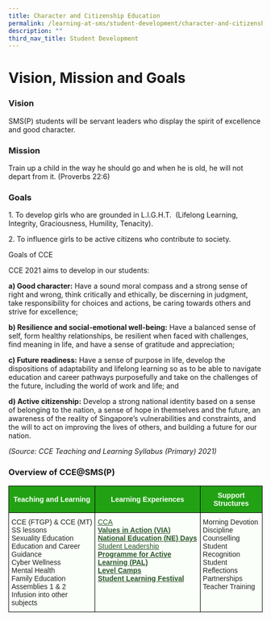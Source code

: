 ```yaml
---
title: Character and Citizenship Education
permalink: /learning-at-sms/student-development/character-and-citizenship-education/
description: ""
third_nav_title: Student Development
---
```

# Vision, Mission and Goals


### Vision

SMS(P) students will be servant leaders who display the spirit of excellence and good character.

  

### Mission

Train up a child in the way he should go and when he is old, he will not depart from it. (Proverbs 22:6)

  

### Goals

1\. To develop girls who are grounded in L.I.G.H.T.  (Lifelong Learning, Integrity, Graciousness, Humility, Tenacity).

2\. To influence girls to be active citizens who contribute to society.


Goals of CCE

CCE 2021 aims to develop in our students: 

**a) Good character:** Have a sound moral compass and a strong sense of right and wrong, think critically and ethically, be discerning in judgment, take responsibility for choices and actions, be caring towards others and strive for excellence; 

  

**b) Resilience and social-emotional well-being:** Have a balanced sense of self, form healthy relationships, be resilient when faced with challenges, find meaning in life, and have a sense of gratitude and appreciation; 

  

**c) Future readiness:** Have a sense of purpose in life, develop the dispositions of adaptability and lifelong learning so as to be able to navigate education and career pathways purposefully and take on the challenges of the future, including the world of work and life; and 

**d) Active citizenship:** Develop a strong national identity based on a sense of belonging to the nation, a sense of hope in themselves and the future, an awareness of the reality of Singapore’s vulnerabilities and constraints, and the will to act on improving the lives of others, and building a future for our nation. 

  

_(Source: CCE Teaching and Learning Syllabus (Primary) 2021)_

### Overview of CCE@SMS(P)

<style type="text/css">
.tg  {border-collapse:collapse;border-spacing:0;}
.tg td{border-color:black;border-style:solid;border-width:1px;font-family:Arial, sans-serif;font-size:14px;
  overflow:hidden;padding:10px 5px;word-break:normal;}
.tg th{border-color:black;border-style:solid;border-width:1px;font-family:Arial, sans-serif;font-size:14px;
  font-weight:normal;overflow:hidden;padding:10px 5px;word-break:normal;}
.tg .tg-xn89{background-color:#22A114;color:#FBFFFA;font-weight:bold;text-align:center;vertical-align:middle}
.tg .tg-5env{background-color:#FBFFFA;color:#222;text-align:left;vertical-align:top}
.tg .tg-5q8l{background-color:#FBFFFA;color:#2A5629;font-weight:bold;text-align:left;text-decoration:underline;vertical-align:top}
</style>
<table class="tg">
<thead>
  <tr>
    <th class="tg-xn89"><span style="color:#FBFFFA;background-color:#22A114">Teaching and Learning</span></th>
    <th class="tg-xn89"><span style="color:#FBFFFA;background-color:#22A114">Learning Experiences</span></th>
    <th class="tg-xn89"><span style="color:#FBFFFA;background-color:#22A114">Support Structures</span></th>
  </tr>
</thead>
<tbody>
  <tr>
    <td class="tg-5env">CCE (FTGP) &amp; CCE (MT)<br>SS lessons<br>Sexuality Education <br>Education and Career Guidance<br>Cyber Wellness<br>Mental Health<br>Family Education<br>Assemblies 1 &amp; 2<br>Infusion into other subjects  </td>
    <td class="tg-5q8l"><a href="https://stmargaretspri.moe.edu.sg/learning-at-sms-p/student-development/character-and-citizenship-education/learning-at-smps/co-curricular-activities"><span style="font-weight:500;text-decoration:underline;color:#2A5629">CCA</span></a><br>Values in Action (VIA)<br>National Education (NE) Days<br><a href="https://stmargaretspri.moe.edu.sg/learning-at-sms-p/student-development/character-and-citizenship-education/learning-at-smps/student-development/student-leadership"><span style="font-weight:500;text-decoration:underline;color:#2A5629">Student Leadership</span></a><br>Programme for Active Learning (PAL) <br>Level Camps<br>Student Learning Festival<br><br></td>
    <td class="tg-5env">Morning Devotion<br>Discipline<br>Counselling<br>Student Recognition<br>Student Reflections<br>Partnerships<br>Teacher Training <br><br></td>
  </tr>
</tbody>
</table>